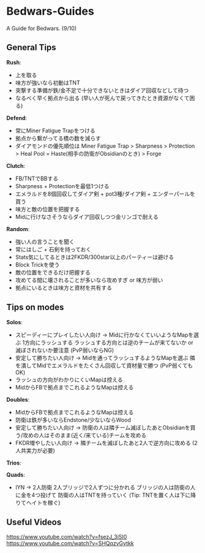 # Bedwars-Guides
A Guide for Bedwars. (9/10)

## General Tips

__Rush__:
- 上を取る
- 味方が強いなら初動はTNT
- 突撃する準備が鉄/金不足で十分できないときはダイア回収などして待つ
- なるべく早く拠点から出る (早い人が死んで戻ってきたとき資源がなくて困る)

__Defend__:
- 常にMiner Fatigue Trapをつける
- 拠点から繋がってる橋の数を減らす
- ダイアモンドの優先順位は Miner Fatigue Trap > Sharpness > Protection > Heal Pool = Haste(相手の防衛がObsidianのとき) > Forge

__Clutch__: 
- FB/TNTでBBする
- Sharpness + Protectionを最低1つける
- エメラルドを8個回収してダイア剣 + pot3種/ダイア剣 + エンダーパールを買う
- 味方と敵の位置を把握する
- Midに行けなさそうならダイア回収しつつ金リンゴで耐える

__Random__:
- 強い人の言うことを聞く
- 常にはしご + 石剣を持っておく
- Stats気にしてるときは2FKDR/300star以上のパーティーは避ける
- Block Trickを使う
- 敵の位置をできるだけ把握する
- 攻めてる間に壊されることが多いなら攻めすぎ or 味方が弱い
- 拠点にいるときは味方と資材を共有する

## Tips on modes

__Solos__:
- スピーディーにプレイしたい人向け -> Midに行かなくていいようなMapを選ぶ 1方向にラッシュする ラッシュする方向とは逆のチームが来てないか or 滅ぼされないか要注意 (PvP弱いならNG)
- 安定して勝ちたい人向け -> Midを通ってラッシュするようなMapを選ぶ 隣を潰してMidでエメラルドをたくさん回収して資材量で勝つ (PvP弱くてもOK)
- ラッシュの方向がわかりにくいMapは控える
- MidからFBで拠点までこれるようなMapは控える

__Doubles__:
- MidからFBで拠点までこれるようなMapは控える
- 防衛は鉄が多いならEndstone/少ないならWood
- 安定して勝ちたい人向け -> 防衛の人は隣チーム滅ぼしたあとObsidianを買う/攻めの人はそのまま(近く/来ている)チームを攻める
- FKDR増やしたい人向け -> 隣チームを滅ぼしたあと2人で逆方向に攻める (2人共実力が必要)

__Trios__:

__Quads__:
- IYN -> 2人防衛 2人ブリッジで2人ずつに分かれる ブリッジの人は防衛の人に金を4つ投げて 防衛の人はTNTを持っていく (Tip: TNTを置く人は下に降りてヘイトを稼ぐ)

## Useful Videos
https://www.youtube.com/watch?v=fsezJ_3iSI0
https://www.youtube.com/watch?v=SHQqzvGvtkk
